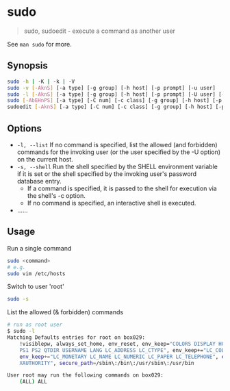 # sudo

> sudo, sudoedit - execute a command as another user

See `man sudo` for more.

## Synopsis

```bash
sudo -h | -K | -k | -V
sudo -v [-AknS] [-a type] [-g group] [-h host] [-p prompt] [-u user]
sudo -l [-AknS] [-a type] [-g group] [-h host] [-p prompt] [-U user] [-u user] [command]
sudo [-AbEHnPS] [-a type] [-C num] [-c class] [-g group] [-h host] [-p prompt] [-r role] [-t type] [-u user] [VAR=value] [-i | -s] [command]
sudoedit [-AknS] [-a type] [-C num] [-c class] [-g group] [-h host] [-p prompt] [-u user] file ...
```

## Options

- `-l, --list` If no command is specified, list the allowed (and forbidden) commands for the invoking user (or the user specified by the -U option) on the current host.
- `-s, --shell` Run the shell specified by the SHELL environment variable if it is set or the shell specified by the invoking user's password database entry.
    - If a command is specified, it is passed to the shell for execution via the shell's -c option.
    - If no command is specified, an interactive shell is executed.
- ……

## Usage

Run a single command

```bash
sudo <command>
# e.g.
sudo vim /etc/hosts
```

Switch to user 'root'

```bash
sudo -s
```

List the allowed (& forbidden) commands

```bash
# run as root user
$ sudo -l
Matching Defaults entries for root on box029:
    !visiblepw, always_set_home, env_reset, env_keep="COLORS DISPLAY HOSTNAME HISTSIZE INPUTRC KDEDIR LS_COLORS", env_keep+="MAIL
    PS1 PS2 QTDIR USERNAME LANG LC_ADDRESS LC_CTYPE", env_keep+="LC_COLLATE LC_IDENTIFICATION LC_MEASUREMENT LC_MESSAGES",
    env_keep+="LC_MONETARY LC_NAME LC_NUMERIC LC_PAPER LC_TELEPHONE", env_keep+="LC_TIME LC_ALL LANGUAGE LINGUAS _XKB_CHARSET
    XAUTHORITY", secure_path=/sbin\:/bin\:/usr/sbin\:/usr/bin

User root may run the following commands on box029:
    (ALL) ALL
```